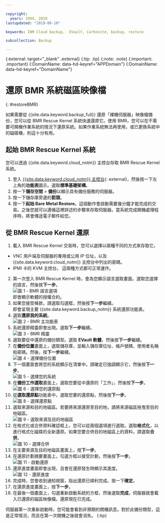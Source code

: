 ```yaml
---

copyright:
  years: 1994, 2019
lastupdated: "2019-06-10"

keywords: IBM Cloud backup,  EVault, Carbonite, backup, restore

subcollection: Backup

---
```

{:external: target="_blank" .external}
{:tip: .tip}
{:note: .note}
{:important: .important}
{:DomainName: data-hd-keyref="APPDomain"}
{:DomainName: data-hd-keyref="DomainName"}

# 還原 BMR 系統磁區映像檔
{: #restoreBMR}

如果需要從 {{site.data.keyword.backup_full}} 還原「裸機伺服器」映像檔備份，您可以從 BMR Rescue Kernel 系統快速還原它。使用 BMR，您可以在不需要可開機作業系統的情況下還原系統。如果作業系統無法再使用，或已更換系統中的磁碟機，則這十分有用。

## 起始 BMR Rescue Kernel 系統

您可以透過 {{site.data.keyword.cloud_notm}} 主控台存取 BMR Rescue Kernel 系統。
1. 登入 [{{site.data.keyword.cloud_notm}} 主控台](https://{DomainName}){: external}，然後按一下左上角的**功能表**圖示。選取**標準基礎架構**。
2. 按一下**儲存空間** > **備份**以顯示具有備份服務的伺服器。
3. 按一下儲存庫旁邊的**箭頭**。
4. 按一下**起始 Bare Metal Restore**。這個動作會啟動需要幾分鐘才能完成的交易。之後您就可以遵循這裡詳述的步驟來存取伺服器。當系統完成開機處理程序時，將會傳送電子郵件給您。


## 從 BMR Rescue Kernel 還原

1. 載入 BMR Rescue Kernel 交易時，您可以選擇以兩種不同的方式來存取它。
  - VNC 用戶端及伺服器的專用或公用 IP 位址，以及 {{site.data.keyword.cloud_notm}} 主控台中列出的密碼。
  - IPMI 卡的 KVM 主控台。
  這兩種方式都可正常運作。
2. 第一次登入 BMR Rescue Kernel 時，會為您顯示語言選取畫面。選取您選擇的語言，然後按**下一步**。
<br/>![圖 1 - BMR 語言選項](/images/bmr1.png)<br/> 即會顯示軟體的授權合約。
3. 如果您接受條款，請選取勾選框，然後按**下一步**繼續。<br/> 即會呈現主要 {{site.data.keyword.backup_notm}} 系統還原功能表。
4. 選取**還原我的系統**。
<br/>![圖 2 - BMR 主功能表](/images/bmr2.png)
5. 系統還原精靈即會出現。選取**下一步**繼續。
<br/>![圖 3 - BMR 精靈](/images/bmr3.png)
6. 選取要從中還原的備份類型。選取 **EVault 軟體**，然後按**下一步**繼續。
7. 在**備份位置**畫面上，選取儲存庫，並輸入儲存庫位址、帳戶號碼、使用者名稱和密碼。然後，按**下一步**繼續。
<br/>![圖 4 - 選擇備份位置](/images/bmr4.png)
8. 下一個畫面會將您的系統顯示在清單中。請確定已強調顯示它，然後按**下一步**。
<br/>![圖 5 - 選擇您的系統](/images/bmr5.png)
9. 在**備份工作選取**畫面上，選取您要從中還原的「工作」，然後按**下一步**。
<br/>![圖 6 - 選擇您的還原點](/images/bmr6.png)
10. 從**選取還原點**功能表中，選取您要的還原點，然後按**下一步**。
<br/>![圖 8 - 選擇還原點](/images/bmr8.png)
11. 選取來源和目的地磁區。若要將來源還原至目的地，請將來源磁區拖曳至目的地磁區。
<br/>![圖 9 - 選取來源及目的地磁區](/images/bmr9.png)
12. 在格式化或合併資料確認框上，您可以從兩個選項進行選取。選取**格式化**，以進行格式化磁碟的全新還原。如果您要合併目的地磁區上的資料，請選取**合併**。
<br/>![圖 10 - 選擇合併](/images/bmr10.png)
13. 在主要來源及目的地磁區畫面上，按**下一步**。
14. 在還原計劃摘要畫面上，勾選方框以接受計劃，然後按**下一步**。
<br/>![圖 11 - 啟動還原](/images/bmr11.png)
15. 還原進度畫面即會出現，且會在還原發生時顯示其進度。
<br/>![圖 12 - 還原進度](/images/bmr12.png)
16. 完成時，您會收到通知視窗，指出還原已順利完成。按一下**確定**。
17. 在還原進度畫面上，按**下一步**。
18. 在最後一個畫面上，勾選重新啟動系統的方框，然後選取**完成**，伺服器就會載入已還原的磁區映像檔。還原現在已完成。<br/>

  伺服器第一次重新啟動時，您可能會看到非預期的關機訊息。對於此備份類型，這是正常情況，而且在第一次開機之後就會消失。
  {:tip}
